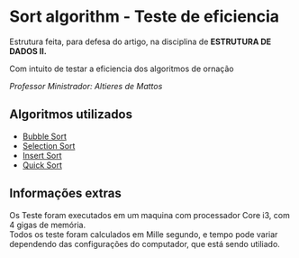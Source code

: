﻿

<html>
<head>
	<meta charset="utf-8">
	<meta http-equiv="X-UA-Compatible" content="IE=edge">
	<title></title>
	<link rel="stylesheet" href="">
</head>
<body>
	<h1>Sort algorithm - Teste de eficiencia</h1>
	<p>
              Estrutura feita, para defesa do artigo, na disciplina de <strong>ESTRUTURA DE DADOS II.</strong>
       </p>
	<p>Com intuito de testar a eficiencia dos algoritmos de ornação</p>
	<p><i>Professor Ministrador: Altieres de Mattos</i></p>
	<h2>Algoritmos utilizados</h2>
	<ul>
	    <li><a href="http://www.ft.unicamp.br/liag/siteEd/definicao/bubble-sort.php">Bubble Sort</a></li>
	    <li><a href="http://www.ft.unicamp.br/liag/siteEd/definicao/selection-sort.php">Selection Sort</a></li>
	    <li><a href="http://www.ft.unicamp.br/liag/siteEd/definicao/insertion-sort.php">Insert Sort</a></li>
	    <li><a href="http://www.ft.unicamp.br/liag/siteEd/definicao/quick-sort.php">Quick Sort</a></li>
	</ul>
	<h2>Informações extras</h2>
	<p>Os Teste foram executados em um maquina com processador Core i3, com 4 gigas de memória.<br>
	 Todos os teste foram calculados em Mille segundo, e tempo pode variar dependendo das configurações do computador, que está sendo utiliado.</p>

</body>
</html>



